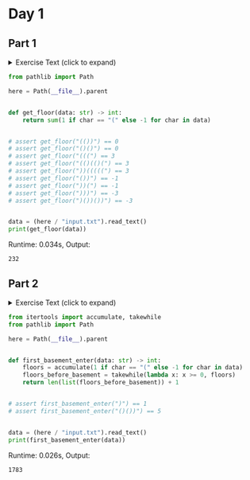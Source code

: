 # Day 1
## Part 1

<details><summary>Exercise Text (click to expand)</summary>
<article class="day-desc">
  <h2>--- Day 1: Not Quite Lisp ---</h2>
  <p>
    Santa was hoping for a white Christmas, but his weather machine's "snow"
    function is powered by stars, and he's fresh out! To save Christmas, he
    needs you to collect <em class="star">fifty stars</em> by December 25th.
  </p>
  <p>
    Collect stars by helping Santa solve puzzles. Two puzzles will be made
    available on each day in the Advent calendar; the second puzzle is unlocked
    when you complete the first. Each puzzle grants
    <em class="star">one star</em>.
    <span
      title="Also, some puzzles contain Easter eggs like this one. Yes, I know it's not traditional to do Advent calendars for Easter."
      >Good luck!</span
    >
  </p>
  <p>Here's an easy puzzle to warm you up.</p>
  <p>
    Santa is trying to deliver presents in a large apartment building, but he
    can't find the right floor - the directions he got are a little confusing.
    He starts on the ground floor (floor <code>0</code>) and then follows the
    instructions one character at a time.
  </p>
  <p>
    An opening parenthesis, <code>(</code>, means he should go up one floor, and
    a closing parenthesis, <code>)</code>, means he should go down one floor.
  </p>
  <p>
    The apartment building is very tall, and the basement is very deep; he will
    never find the top or bottom floors.
  </p>
  <p>For example:</p>
  <ul>
    <li>
      <code>(())</code> and <code>()()</code> both result in floor
      <code>0</code>.
    </li>
    <li>
      <code>(((</code> and <code>(()(()(</code> both result in floor
      <code>3</code>.
    </li>
    <li><code>))(((((</code> also results in floor <code>3</code>.</li>
    <li>
      <code>())</code> and <code>))(</code> both result in floor
      <code>-1</code> (the first basement level).
    </li>
    <li>
      <code>)))</code> and <code>)())())</code> both result in floor
      <code>-3</code>.
    </li>
  </ul>
  <p>To <em>what floor</em> do the instructions take Santa?</p>
</article>

</details>

```python
from pathlib import Path

here = Path(__file__).parent


def get_floor(data: str) -> int:
    return sum(1 if char == "(" else -1 for char in data)


# assert get_floor("(())") == 0
# assert get_floor("()()") == 0
# assert get_floor("(((") == 3
# assert get_floor("(()(()(") == 3
# assert get_floor("))(((((") == 3
# assert get_floor("())") == -1
# assert get_floor("))(") == -1
# assert get_floor(")))") == -3
# assert get_floor(")())())") == -3


data = (here / "input.txt").read_text()
print(get_floor(data))

```
Runtime: 0.034s, Output:
```
232
```
## Part 2

<details><summary>Exercise Text (click to expand)</summary>
<article class="day-desc">
  <h2 id="part2">--- Part Two ---</h2>
  <p>
    Now, given the same instructions, find the <em>position</em> of the first
    character that causes him to enter the basement (floor <code>-1</code>). The
    first character in the instructions has position <code>1</code>, the second
    character has position <code>2</code>, and so on.
  </p>
  <p>For example:</p>
  <ul>
    <li>
      <code>)</code> causes him to enter the basement at character position
      <code>1</code>.
    </li>
    <li>
      <code>()())</code> causes him to enter the basement at character position
      <code>5</code>.
    </li>
  </ul>
  <p>
    What is the <em>position</em> of the character that causes Santa to first
    enter the basement?
  </p>
</article>

</details>

```python
from itertools import accumulate, takewhile
from pathlib import Path

here = Path(__file__).parent


def first_basement_enter(data: str) -> int:
    floors = accumulate(1 if char == "(" else -1 for char in data)
    floors_before_basement = takewhile(lambda x: x >= 0, floors)
    return len(list(floors_before_basement)) + 1


# assert first_basement_enter(")") == 1
# assert first_basement_enter("()())") == 5


data = (here / "input.txt").read_text()
print(first_basement_enter(data))

```
Runtime: 0.026s, Output:
```
1783
```